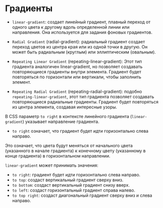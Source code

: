 # Градиенты

- `linear-gradient`: создает линейный градиент, плавный переход от одного цвета к другому вдоль определенной линии или направления. Она используется для задания фоновых градиентов.

- `Radial Gradient` (radial-gradient): радиальный градиент создает переход цветов из центра края или из одной точки в другую. Он может быть радиальным (круглым) или эллиптическим (овальным).

- `Repeating Linear Gradient` (repeating-linear-gradient): Этот тип градиента аналогичен linear-gradient, но позволяет создавать повторяющиеся градиенты внутри элемента. Градиент будет повторяться по горизонтали или вертикали, чтобы заполнить элемент.

- `Repeating Radial Gradient` (repeating-radial-gradient): подобно `repeating-linear-gradient`, этот тип градиента позволяет создавать повторяющиеся радиальные градиенты. Градиент будет повторяться из центра элемента, создавая интересные узоры.


В CSS параметр `to right` в контексте линейного градиента (`linear-gradient`) указывает направление градиента.
- `to right` означает, что градиент будет идти горизонтально слева направо.

Это означает, что цвета будут меняться от начального цвета (указанного в начале градиента) к конечному цвету (указанному в конце градиента) в горизонтальном направлении.

`linear-gradient` может принимать значения:
- `to right`: градиент будет идти горизонтально слева направо.
- `to top`: создаст вертикальный градиент сверху вниз.
- `to bottom`: создаст вертикальный градиент снизу вверх.
- `to left`: создаст горизонтальный градиент справа налево.
- `to top right`:  создаст диагональный градиент сверху вниз и слева направо.